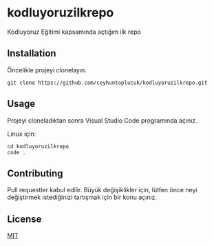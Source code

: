 # kodluyoruzilkrepo
Kodluyoruz Eğitimi kapsamında açtığım ilk repo


## Installation

Öncelikle projeyi clonelayın.
```
git clone https://github.com/ceyhuntoplucuk/kodluyoruzilkrepo.git
```

## Usage

Projeyi cloneladıktan sonra Visual Studio Code programında açınız.

Linux için:
```linux
cd kodluyoruzilkrepo
code .
```

## Contributing
Pull requestler kabul edilir. Büyük değişiklikler için, lütfen önce neyi değiştirmek istediğinizi tartışmak için bir konu açınız.


## License
[MIT](https://choosealicense.com/licenses/mit/)
